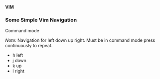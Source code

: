 #### VIM

### Some Simple Vim Navigation

Command mode

*Note:* Navigation for left down up right.  Must be in command mode press continuously to repeat.

* h left
* j down
* k up
* l right


